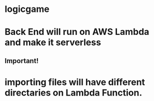 # logicgame

# Back End will run on AWS Lambda and make it serverless

## Important!

# importing files will have different directaries on Lambda Function.